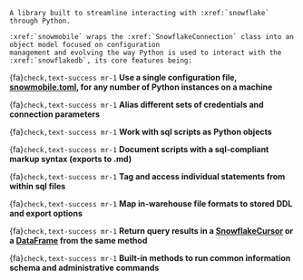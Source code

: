```{eval-rst}
A library built to streamline interacting with :xref:`snowflake` through Python.

:xref:`snowmobile` wraps the :xref:`SnowflakeConnection` class into an object model focused on configuration 
management and evolving the way Python is used to interact with the :xref:`snowflakedb`, its core features being:
```
{fa}`check,text-success mr-1` **Use a single configuration file, [snowmobile.toml](./usage/snowmobile_toml.md#snowmobiletoml), for any number of Python instances on a machine**

{fa}`check,text-success mr-1` **Alias different sets of credentials and connection parameters**

{fa}`check,text-success mr-1` **Work with sql scripts as Python objects**

{fa}`check,text-success mr-1` **Document scripts with a sql-compliant markup syntax (exports to .md)**

{fa}`check,text-success mr-1` **Tag and access individual statements from within sql files**

{fa}`check,text-success mr-1` **Map in-warehouse file formats to stored DDL and export options**

{fa}`check,text-success mr-1` **Return query results in a [SnowflakeCursor](https://docs.snowflake.com/en/user-guide/python-connector-api.html) 
or a [DataFrame](https://pandas.pydata.org/pandas-docs/stable/reference/api/pandas.DataFrame.html) from the same method**

{fa}`check,text-success mr-1` **Built-in methods to run common information schema and administrative commands**

